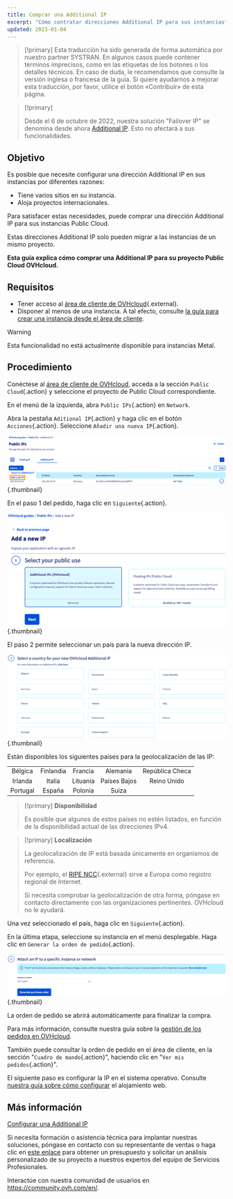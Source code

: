 ```yaml
---
title: Comprar una Additional IP
excerpt: "Cómo contratar direcciones Additional IP para sus instancias"
updated: 2023-01-04
---
```


> [!primary]
> Esta traducción ha sido generada de forma automática por nuestro partner SYSTRAN. En algunos casos puede contener términos imprecisos, como en las etiquetas de los botones o los detalles técnicos. En caso de duda, le recomendamos que consulte la versión inglesa o francesa de la guía. Si quiere ayudarnos a mejorar esta traducción, por favor, utilice el botón «Contribuir» de esta página.
>

> [!primary]
>
> Desde el 6 de octubre de 2022, nuestra solución "Failover IP" se denomina desde ahora [Additional IP](https://www.ovhcloud.com/es-es/network/additional-ip/). Esto no afectará a sus funcionalidades.
>

## Objetivo

Es posible que necesite configurar una dirección Additional IP en sus instancias por diferentes razones:

- Tiene varios sitios en su instancia.
- Aloja proyectos internacionales.

Para satisfacer estas necesidades, puede comprar una dirección Additional IP para sus instancias Public Cloud.

Estas direcciones Additional IP solo pueden migrar a las instancias de un mismo proyecto.

**Esta guía explica cómo comprar una Additional IP para su proyecto Public Cloud OVHcloud.**

## Requisitos

- Tener acceso al [área de cliente de OVHcloud](https://www.ovh.com/auth/?action=gotomanager&from=https://www.ovh.es/&ovhSubsidiary=es){.external}.
- Disponer al menos de una instancia. A tal efecto, consulte [la guía para crear una instancia desde el área de cliente](/pages/platform/public-cloud/public-cloud-first-steps#3-crear-una-instancia/).

> [!warning]
> Esta funcionalidad no está actualmente disponible para instancias Metal.
>

## Procedimiento

Conéctese al [área de cliente de OVHcloud](https://www.ovh.com/auth/?action=gotomanager&from=https://www.ovh.es/&ovhSubsidiary=es), acceda a la sección `Public Cloud`{.action} y seleccione el proyecto de Public Cloud correspondiente.

En el menú de la izquierda, abra `Public IPs`{.action} en `Network`.

Abra la pestaña `Aditional IP`{.action} y haga clic en el botón `Acciones`{.action}. Seleccione `Añadir una nueva IP`{.action}.

![Añadir IP](images/buyaddIP_01.png){.thumbnail}

En el paso 1 del pedido, haga clic en `Siguiente`{.action}.

![Añadir IP](images/buyaddIP_02.png){.thumbnail}

El paso 2 permite seleccionar un país para la nueva dirección IP.

![Añadir IP](images/buyaddIP_03.png){.thumbnail}

Están disponibles los siguientes países para la geolocalización de las IP:

|          |          |          |           |                |
|:--------:|:--------:|:--------:|:---------:|:--------------:|
| Bélgica  | Finlandia  | Francia   | Alemania   | República Checa |
| Irlanda  |  Italia   | Lituania | Países Bajos | Reino Unido    |
| Portugal |  España   |  Polonia |  Suiza |                 |

> [!primary] **Disponibilidad**
> 
> Es posible que algunos de estos países no estén listados, en función de la disponibilidad actual de las direcciones IPv4.
> 

> [!primary] **Localización**
>
> La geolocalización de IP está basada únicamente en organismos de referencia.
> 
> Por ejemplo, el [RIPE NCC](https://www.ripe.net/){.external} sirve a Europa como registro regional de Internet.
>
> Si necesita comprobar la geolocalización de otra forma, póngase en contacto directamente con las organizaciones pertinentes. OVHcloud no le ayudará.

Una vez seleccionado el país, haga clic en `Siguiente`{.action}.

En la última etapa, seleccione su instancia en el menú desplegable. Haga clic en `Generar la orden de pedido`{.action}.

![Añadir IP](images/buyaddIP_04.png){.thumbnail}

La orden de pedido se abrirá automáticamente para finalizar la compra.

Para más información, consulte nuestra guía sobre la [gestión de los pedidos en OVHcloud](/pages/account_and_service_management/managing_billing_payments_and_services/managing_ovh_orders).

También puede consultar la orden de pedido en el área de cliente, en la sección "`Cuadro de mando`{.action}", haciendo clic en "`Ver mis pedidos`{.action}".

El siguiente paso es configurar la IP en el sistema operativo. Consulte [nuestra guía sobre cómo configurar](/pages/public_cloud/public_cloud_network_services/getting-started-04-configure-additional-ip-to-instance) el alojamiento web.

## Más información

[Configurar una Additional IP](/pages/public_cloud/public_cloud_network_services/getting-started-04-configure-additional-ip-to-instance)

Si necesita formación o asistencia técnica para implantar nuestras soluciones, póngase en contacto con su representante de ventas o haga clic en [este enlace](https://www.ovhcloud.com/es-es/professional-services/) para obtener un presupuesto y solicitar un análisis personalizado de su proyecto a nuestros expertos del equipo de Servicios Profesionales.

Interactúe con nuestra comunidad de usuarios en <https://community.ovh.com/en/>.